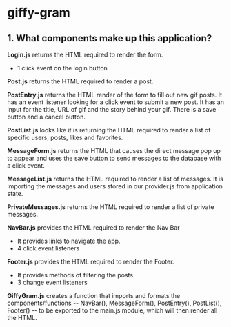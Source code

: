 # giffy-gram

## 1. What components make up this application?

**Login.js** returns the HTML required to render the form.
* 1 click event on the login button

**Post.js** returns the HTML required to render a post. 

**PostEntry.js**  returns the HTML render of the form to fill out new gif posts. It has an event listener looking for a click event to submit a new post. It has an input for the title, URL of gif and the story behind your gif. There is a save button and a cancel button.

**PostList.js** looks like it is returning the HTML required to render a list of specific users, posts, likes and favorites.

**MessageForm.js** returns the HTML that causes the direct message pop up to appear and uses the save button to send messages to the database with a click event.

**MessageList.js** returns the HTML required to render a list of messages. It is importing the messages and users stored in our provider.js from application state.

**PrivateMessages.js** returns the HTML required to render a list of private messages.

**NavBar.js** provides the HTML required to render the Nav Bar
* It provides links to navigate the app.
* 4 click event listeners


**Footer.js** provides the HTML required to render the Footer.
* It provides methods of filtering the posts
* 3 change event listeners


**GiffyGram.js** creates a function that imports and formats the components/functions -- NavBar(), MessageForm(), PostEntry(), PostList(), Footer() -- to be exported to the main.js module, which will then render all the HTML.
